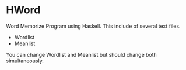 # HWord
Word Memorize Program using Haskell.
This include of several text files.

* Wordlist
* Meanlist

You can change Wordlist and Meanlist but should change both simultaneously.
